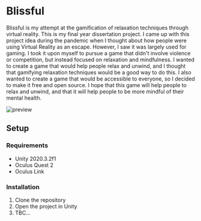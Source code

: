 # Blissful
Blissful is my attempt at the gamification of relaxation techniques through virtual reality. This is my final year dissertation project. I came up with this project idea during the pandemic when I thought about how people were using Virtual Reality as an escape. However, I saw it was largely used for gaming. I took it upon myself to pursue a game that didn't involve violence or competition, but instead focused on relaxation and mindfulness. I wanted to create a game that would help people relax and unwind, and I thought that gamifying relaxation techniques would be a good way to do this. I also wanted to create a game that would be accessible to everyone, so I decided to make it free and open source. I hope that this game will help people to relax and unwind, and that it will help people to be more mindful of their mental health.

<!-- show preview_.png -->
![preview](media/preview.png)

<!-- Setup -->
## Setup
### Requirements
- Unity 2020.3.2f1
- Oculus Quest 2
- Oculus Link

### Installation
1. Clone the repository
2. Open the project in Unity
3. TBC...